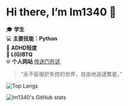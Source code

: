 # Hi there, I’m Im1340 👋

🎓 **学生**  
💻 **主要技能：Python**  
💭 **ADHD轻度**  
🌈 **L(G)BTQ**  
🌐 **个人网站** [传送门在这](https://1340.one)

> “永不臣服於失控的世界，自由地追逐繁星。”

![Top Langs](https://github-readme-stats.vercel.app/api/top-langs/?username=im1340&layout=compact)

![Im1340's GitHub stats](https://github-readme-stats.vercel.app/api?username=im1340)
